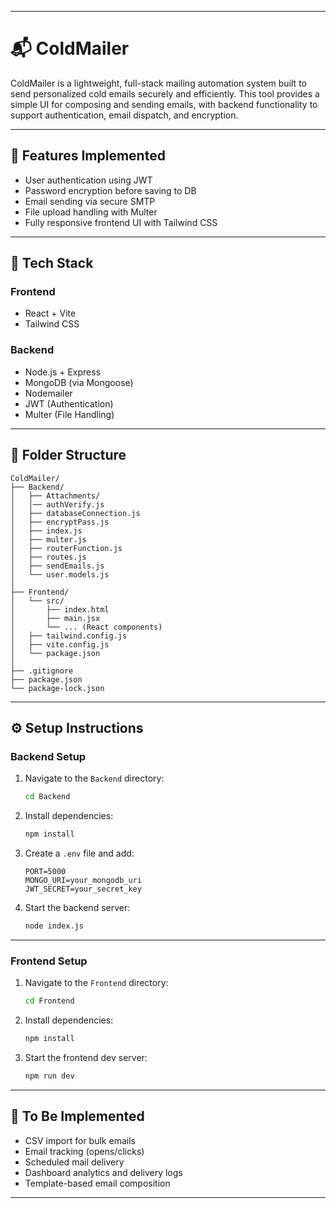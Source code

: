 
---

# 📬 ColdMailer

ColdMailer is a lightweight, full-stack mailing automation system built to send personalized cold emails securely and efficiently. This tool provides a simple UI for composing and sending emails, with backend functionality to support authentication, email dispatch, and encryption.

---

## 🔐 Features Implemented

* User authentication using JWT
* Password encryption before saving to DB
* Email sending via secure SMTP
* File upload handling with Multer
* Fully responsive frontend UI with Tailwind CSS

---

## 🔧 Tech Stack

### Frontend

* React + Vite
* Tailwind CSS

### Backend

* Node.js + Express
* MongoDB (via Mongoose)
* Nodemailer
* JWT (Authentication)
* Multer (File Handling)

---

## 📁 Folder Structure

```
ColdMailer/
├── Backend/
│   ├── Attachments/
│   │── authVerify.js
│   ├── databaseConnection.js
│   ├── encryptPass.js
│   ├── index.js
│   ├── multer.js
│   ├── routerFunction.js
│   ├── routes.js
│   ├── sendEmails.js
│   └── user.models.js
│
├── Frontend/
│   └── src/
│       ├── index.html
│       ├── main.jsx
│       └── ... (React components)
│   ├── tailwind.config.js
│   ├── vite.config.js
│   └── package.json
│
├── .gitignore
├── package.json
└── package-lock.json
```

---

## ⚙️ Setup Instructions

### Backend Setup

1. Navigate to the `Backend` directory:

   ```bash
   cd Backend
   ```

2. Install dependencies:

   ```bash
   npm install
   ```

3. Create a `.env` file and add:

   ```
   PORT=5000
   MONGO_URI=your_mongodb_uri
   JWT_SECRET=your_secret_key
   ```

4. Start the backend server:

   ```bash
   node index.js
   ```

---

### Frontend Setup

1. Navigate to the `Frontend` directory:

   ```bash
   cd Frontend
   ```

2. Install dependencies:

   ```bash
   npm install
   ```

3. Start the frontend dev server:

   ```bash
   npm run dev
   ```

---
## 📌 To Be Implemented

* CSV import for bulk emails
* Email tracking (opens/clicks)
* Scheduled mail delivery
* Dashboard analytics and delivery logs
* Template-based email composition


---

